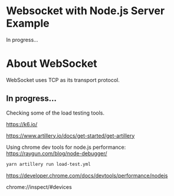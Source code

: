 # Websocket with Node.js Server Example

In progress...

# About WebSocket

WebSocket uses TCP as its transport protocol.

## In progress...

Checking some of the load testing tools.

https://k6.io/

https://www.artillery.io/docs/get-started/get-artillery

Using chrome dev tools for node.js performance: https://raygun.com/blog/node-debugger/

```bash
yarn artillery run load-test.yml
```

https://developer.chrome.com/docs/devtools/performance/nodejs

chrome://inspect/#devices
